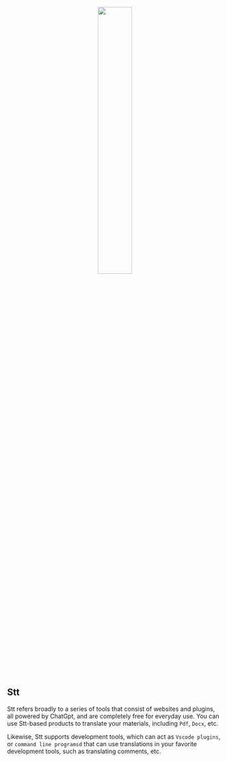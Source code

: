 <p align="center">
<img width="40%" src="https://static.yinzhuoei.com/typecho/2022/02/17/048881447338917/WX20220217-212200-removebg-preview.png"/>
</p>


## Stt

Stt refers broadly to a series of tools that consist of websites and plugins, all powered by ChatGpt, and are completely free for everyday use. You can use Stt-based products to translate your materials, including `Pdf`, `Docx`, etc.

Likewise, Stt supports development tools, which can act as `Vscode plugins`, or `command line programsd` that can use translations in your favorite development tools, such as translating comments, etc.
